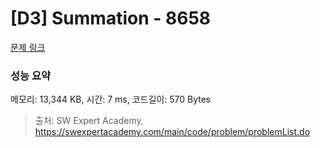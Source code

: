 # [D3] Summation - 8658 

[문제 링크](https://swexpertacademy.com/main/code/problem/problemDetail.do?contestProbId=AW1lwyh6WPwDFARC) 

### 성능 요약

메모리: 13,344 KB, 시간: 7 ms, 코드길이: 570 Bytes



> 출처: SW Expert Academy, https://swexpertacademy.com/main/code/problem/problemList.do